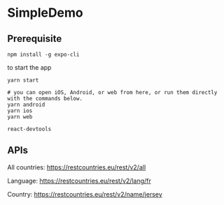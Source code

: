 # SimpleDemo

## Prerequisite

```
npm install -g expo-cli
```

to start the app

```
yarn start

# you can open iOS, Android, or web from here, or run them directly with the commands below.
yarn android
yarn ios
yarn web
```


```
react-devtools
```

## APIs

All countries: https://restcountries.eu/rest/v2/all

Language: https://restcountries.eu/rest/v2/lang/fr

Country: https://restcountries.eu/rest/v2/name/jersey
